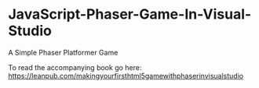 # JavaScript-Phaser-Game-In-Visual-Studio

A Simple Phaser Platformer Game

To read the accompanying book go here: https://leanpub.com/makingyourfirsthtml5gamewithphaserinvisualstudio
